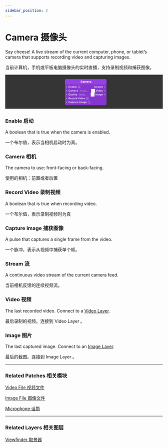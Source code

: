 ```yaml
---
sidebar_position: 2
---
```


# Camera 摄像头

Say cheese! A live stream of the current computer, phone, or tablet’s camera that supports recording video and capturing images.

当前计算机，手机或平板电脑摄像头的实时直播，支持录制视频和捕获图像。

![Image](./../../static/img/docs/Device/camera.png)

### Enable 启动

A boolean that is true when the camera is enabled.

一个布尔值，表示当相机启动时为真。

### Camera 相机

The camera to use: front-facing or back-facing.

使用的相机：前置或者后置

### Record Video 录制视频

A boolean that is true when recording video.

一个布尔值，表示录制视频时为真

### Capture Image 捕获图像

A pulse that captures a single frame from the video.

一个脉冲，表示从视频中捕获单个帧。

### Stream 流

A continuous video stream of the current camera feed.

当前相机反馈的连续视频流。

### Video 视频

The last recorded video. Connect to a [Video Layer](https://www.notion.so/Video-Layer-915cdce337764d249dda387ba65eebfd).

最后录制的视频。连接到 Video Layer 。

### Image 图片

The last captured image. Connect to an [Image Layer](https://www.notion.so/Image-Layer-d7f13553f3764219a1004bfb8e77150f).

最后的截图。连接到 Image Layer 。

------

### Related Patches 相关模块

[Video File 视频文件](../Layer/Video%20File)

[Image File 图像文件](./../Layer/Image%20File)

[Microphone 话筒](./Microphone.md)

------

### Related Layers 相关图层

[Viewfinder 取景器](./../Layer/Viewfinder.md)
